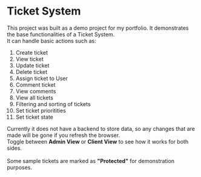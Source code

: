 # Ticket System 
<p>
This project was built as a demo project for my portfolio. It demonstrates
the base functionalities of a Ticket System. <br>
It can handle basic actions such as:
<ol>
<li className="aboutList">Create ticket</li>
<li className="aboutList">View ticket</li>
<li className="aboutList">Update ticket</li>
<li className="aboutList">Delete ticket</li>
<li className="aboutList">Assign ticket to User</li>
<li className="aboutList">Comment ticket</li>
<li className="aboutList">View comments</li>
<li className="aboutList">View all tickets</li>
<li className="aboutList">Filtering and sorting of tickets</li>
<li className="aboutList">Set ticket prioritities</li>
<li className="aboutList">Set ticket state</li>
</ol>
Currently it does not have a backend to store data, so any changes that
are made will be gone if you refresh the browser. <br>
Toggle between <b>Admin View </b>
or <b>Client View</b> to see how it works for both sides.
<br>
<br>
Some sample tickets are marked as <b>"Protected"</b> for demonstration
purposes.</p>
